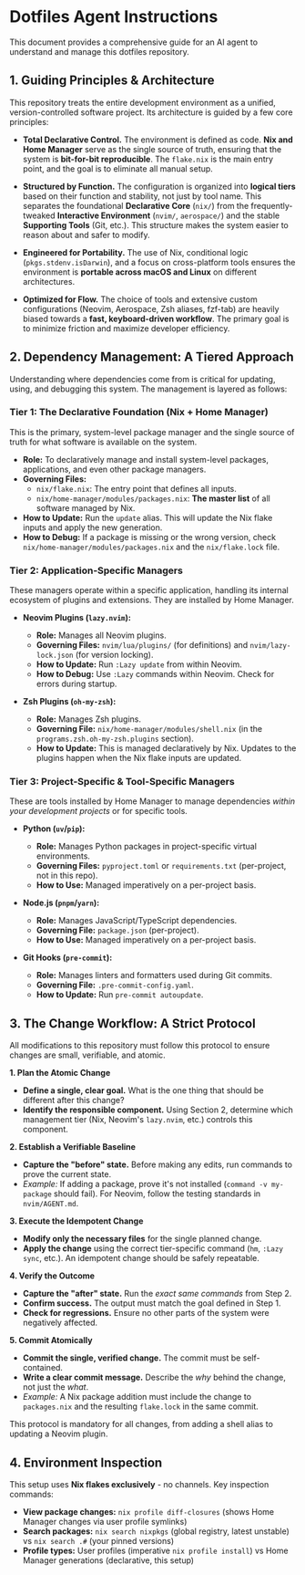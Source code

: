 # Dotfiles Agent Instructions

This document provides a comprehensive guide for an AI agent to understand and manage this dotfiles repository.

## 1. Guiding Principles & Architecture

This repository treats the entire development environment as a unified, version-controlled software project. Its architecture is guided by a few core principles:

-   **Total Declarative Control.** The environment is defined as code. **Nix and Home Manager** serve as the single source of truth, ensuring that the system is **bit-for-bit reproducible**. The `flake.nix` is the main entry point, and the goal is to eliminate all manual setup.

-   **Structured by Function.** The configuration is organized into **logical tiers** based on their function and stability, not just by tool name. This separates the foundational **Declarative Core** (`nix/`) from the frequently-tweaked **Interactive Environment** (`nvim/`, `aerospace/`) and the stable **Supporting Tools** (Git, etc.). This structure makes the system easier to reason about and safer to modify.

-   **Engineered for Portability.** The use of Nix, conditional logic (`pkgs.stdenv.isDarwin`), and a focus on cross-platform tools ensures the environment is **portable across macOS and Linux** on different architectures.

-   **Optimized for Flow.** The choice of tools and extensive custom configurations (Neovim, Aerospace, Zsh aliases, fzf-tab) are heavily biased towards a **fast, keyboard-driven workflow**. The primary goal is to minimize friction and maximize developer efficiency.

## 2. Dependency Management: A Tiered Approach

Understanding where dependencies come from is critical for updating, using, and debugging this system. The management is layered as follows:

### Tier 1: The Declarative Foundation (Nix + Home Manager)
This is the primary, system-level package manager and the single source of truth for what software is available on the system.

-   **Role:** To declaratively manage and install system-level packages, applications, and even other package managers.
-   **Governing Files:**
    -   `nix/flake.nix`: The entry point that defines all inputs.
    -   `nix/home-manager/modules/packages.nix`: **The master list** of all software managed by Nix.
-   **How to Update:** Run the `update` alias. This will update the Nix flake inputs and apply the new generation.
-   **How to Debug:** If a package is missing or the wrong version, check `nix/home-manager/modules/packages.nix` and the `nix/flake.lock` file.

### Tier 2: Application-Specific Managers
These managers operate within a specific application, handling its internal ecosystem of plugins and extensions. They are installed by Home Manager.

-   **Neovim Plugins (`lazy.nvim`):**
    -   **Role:** Manages all Neovim plugins.
    -   **Governing Files:** `nvim/lua/plugins/` (for definitions) and `nvim/lazy-lock.json` (for version locking).
    -   **How to Update:** Run `:Lazy update` from within Neovim.
    -   **How to Debug:** Use `:Lazy` commands within Neovim. Check for errors during startup.

-   **Zsh Plugins (`oh-my-zsh`):**
    -   **Role:** Manages Zsh plugins.
    -   **Governing File:** `nix/home-manager/modules/shell.nix` (in the `programs.zsh.oh-my-zsh.plugins` section).
    -   **How to Update:** This is managed declaratively by Nix. Updates to the plugins happen when the Nix flake inputs are updated.

### Tier 3: Project-Specific & Tool-Specific Managers
These are tools installed by Home Manager to manage dependencies *within your development projects* or for specific tools.

-   **Python (`uv`/`pip`):**
    -   **Role:** Manages Python packages in project-specific virtual environments.
    -   **Governing Files:** `pyproject.toml` or `requirements.txt` (per-project, not in this repo).
    -   **How to Use:** Managed imperatively on a per-project basis.

-   **Node.js (`pnpm`/`yarn`):**
    -   **Role:** Manages JavaScript/TypeScript dependencies.
    -   **Governing File:** `package.json` (per-project).
    -   **How to Use:** Managed imperatively on a per-project basis.

-   **Git Hooks (`pre-commit`):**
    -   **Role:** Manages linters and formatters used during Git commits.
    -   **Governing File:** `.pre-commit-config.yaml`.
    -   **How to Update:** Run `pre-commit autoupdate`.

## 3. The Change Workflow: A Strict Protocol

All modifications to this repository must follow this protocol to ensure changes are small, verifiable, and atomic.

**1. Plan the Atomic Change**
-   **Define a single, clear goal.** What is the one thing that should be different after this change?
-   **Identify the responsible component.** Using Section 2, determine which management tier (Nix, Neovim's `lazy.nvim`, etc.) controls this component.

**2. Establish a Verifiable Baseline**
-   **Capture the "before" state.** Before making any edits, run commands to prove the current state.
-   *Example:* If adding a package, prove it's not installed (`command -v my-package` should fail). For Neovim, follow the testing standards in `nvim/AGENT.md`.

**3. Execute the Idempotent Change**
-   **Modify only the necessary files** for the single planned change.
-   **Apply the change** using the correct tier-specific command (`hm`, `:Lazy sync`, etc.). An idempotent change should be safely repeatable.

**4. Verify the Outcome**
-   **Capture the "after" state.** Run the *exact same commands* from Step 2.
-   **Confirm success.** The output must match the goal defined in Step 1.
-   **Check for regressions.** Ensure no other parts of the system were negatively affected.

**5. Commit Atomically**
-   **Commit the single, verified change.** The commit must be self-contained.
-   **Write a clear commit message.** Describe the *why* behind the change, not just the *what*.
-   *Example:* A Nix package addition must include the change to `packages.nix` and the resulting `flake.lock` in the same commit.

This protocol is mandatory for all changes, from adding a shell alias to updating a Neovim plugin.

## 4. Environment Inspection

This setup uses **Nix flakes exclusively** - no channels. Key inspection commands:

-   **View package changes:** `nix profile diff-closures` (shows Home Manager changes via user profile symlinks)
-   **Search packages:** `nix search nixpkgs` (global registry, latest unstable) vs `nix search .#` (your pinned versions)
-   **Profile types:** User profiles (imperative `nix profile install`) vs Home Manager generations (declarative, this setup)
